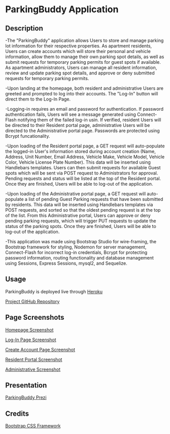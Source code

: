 # ParkingBuddy Application

## Description

-The "ParkingBuddy" application allows Users to store and manage parking lot information for their respective properties. As apartment residents, Users can create accounts which will store their personal and vehicle information, allow them to manage their own parking spot details, as well as submit requests for temporary parking permits for guest spots if available. As apartment administrators, Users can manage all resident information, review and update parking spot details, and approve or deny submitted requests for temporary parking permits. 

-Upon landing at the homepage, both resident and administrative Users are greeted and prompted to log into their accounts. The "Log-In" button will direct them to the Log-In Page. 

-Logging-in requires an email and password for authentication. If password authentication fails, Users will see a message generated using Connect-Flash notifying them of the failed log-in usin. If verified, resident Users will be directed to their Resident portal page, administrative Users will be directed to the Administrative portal page. Passwords are protected using Bcrypt funcationality.

-Upon loading of the Resident portal page, a GET request will auto-populate the logged-in User's information stored during account creation (Name, Address, Unit Number, Email Address, Vehicle Make, Vehicle Model, Vehicle Color, Vehicle License Plate Number). This data will be inserted using Handlebars templates. Users can then submit requests for available Guest spots which will be sent via POST request to Administrators for approval. Pending requests and status will be listed at the top of the Resident portal. Once they are finished, Users will be able to log-out of the application.

-Upon loading of the Administrative portal page, a GET request will auto-populate a list of pending Guest Parking requests that have been submitted by residents. This data will be inserted using Handlebars templates via POST requests, and sorted so that the oldest pending request is at the top of the list. From this Administrative portal, Users can approve or deny pending parking requests, which will trigger PUT requests to update the status of the parking spots. Once they are finished, Users will be able to log-out of the application.

-This application was made using Bootstrap Studio for wire-framing, the Bootstrap framework for styling, Nodemon for server management, Connect-Flash for incorrect log-in credentials, Bcrypt for protecting password information, routing functionality and database management using Sessions, Express Sessions, mysql2, and Sequelize.

## Usage

ParkingBuddy is deployed live through [Heroku](https://serene-cove-30368.herokuapp.com/)

[Project GitHub Repository](https://github.com/SMU-CodingBootcamp-Project2/ParkingBuddy)

## Page Screenshots

[Homepage Screenshot](public/images/ParkingBuddyHPScreenShot.png)

[Log-In Page Screenshot](public/images/ParkingBuddyLogInScreenShot.png)

[Create Account Page Screenshot](public/images/ParkingBuddyCreateScreenshot.png)

[Resident Portal Screenshot](public/images/ParkingBuddyUserScreenShot.png)

[Administrative Screenshot](public/images/ParkingBuddyAdminScreenShot.png)

## Presentation

[ParkingBuddy Prezi](https://prezi.com/view/fqZcOHlV6YtWwK6zb3Fa/)

## Credits

[Bootstrap CSS Framework](https://getbootstrap.com/docs/5.3/getting-started/introduction/)